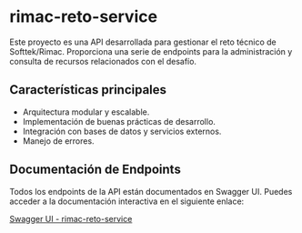 # rimac-reto-service

Este proyecto es una API desarrollada para gestionar el reto técnico de Softtek/Rimac. Proporciona una serie de endpoints para la administración y consulta de recursos relacionados con el desafío.

## Características principales

- Arquitectura modular y escalable.
- Implementación de buenas prácticas de desarrollo.
- Integración con bases de datos y servicios externos.
- Manejo de errores.

## Documentación de Endpoints

Todos los endpoints de la API están documentados en Swagger UI. Puedes acceder a la documentación interactiva en el siguiente enlace:

[Swagger UI - rimac-reto-service](http://rimac-reto-service-docs-dev.s3-website-us-east-1.amazonaws.com/)
